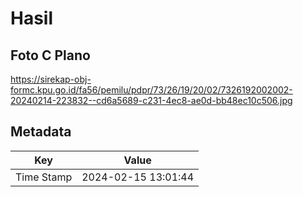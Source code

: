 # Hasil

## Foto C Plano

https://sirekap-obj-formc.kpu.go.id/fa56/pemilu/pdpr/73/26/19/20/02/7326192002002-20240214-223832--cd6a5689-c231-4ec8-ae0d-bb48ec10c506.jpg


## Metadata

| Key        | Value               |
| ---------- | ------------------- |
| Time Stamp | 2024-02-15 13:01:44 |



